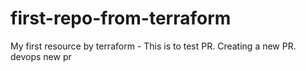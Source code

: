 # first-repo-from-terraform
My first resource by terraform - This is to test PR. Creating a new PR.
devops new pr
